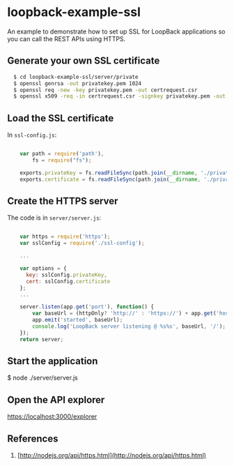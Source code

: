 # loopback-example-ssl

An example to demonstrate how to set up SSL for LoopBack applications so you can call the REST APIs using HTTPS.

## Generate your own SSL certificate

```sh
  $ cd loopback-example-ssl/server/private
  $ openssl genrsa -out privatekey.pem 1024
  $ openssl req -new -key privatekey.pem -out certrequest.csr
  $ openssl x509 -req -in certrequest.csr -signkey privatekey.pem -out certificate.pem
```

## Load the SSL certificate

In `ssl-config.js`:

```js

    var path = require('path'),
        fs = require("fs");

    exports.privateKey = fs.readFileSync(path.join(__dirname, './private/privatekey.pem')).toString();
    exports.certificate = fs.readFileSync(path.join(__dirname, './private/certificate.pem')).toString();
```

## Create the HTTPS server

The code is in `server/server.js`:

```js

    var https = require('https');
    var sslConfig = require('./ssl-config');

    ...

    var options = {
      key: sslConfig.privateKey,
      cert: sslConfig.certificate
    };
    ...

    server.listen(app.get('port'), function() {
        var baseUrl = (httpOnly? 'http://' : 'https://') + app.get('host') + ':' + app.get('port');
        app.emit('started', baseUrl);
        console.log('LoopBack server listening @ %s%s', baseUrl, '/');
    });
    return server;
```

## Start the application

  $  node ./server/server.js

## Open the API explorer

[https://localhost:3000/explorer](https://localhost:3000/explorer)

## References

1. [http://nodejs.org/api/https.html](http://nodejs.org/api/https.html)

